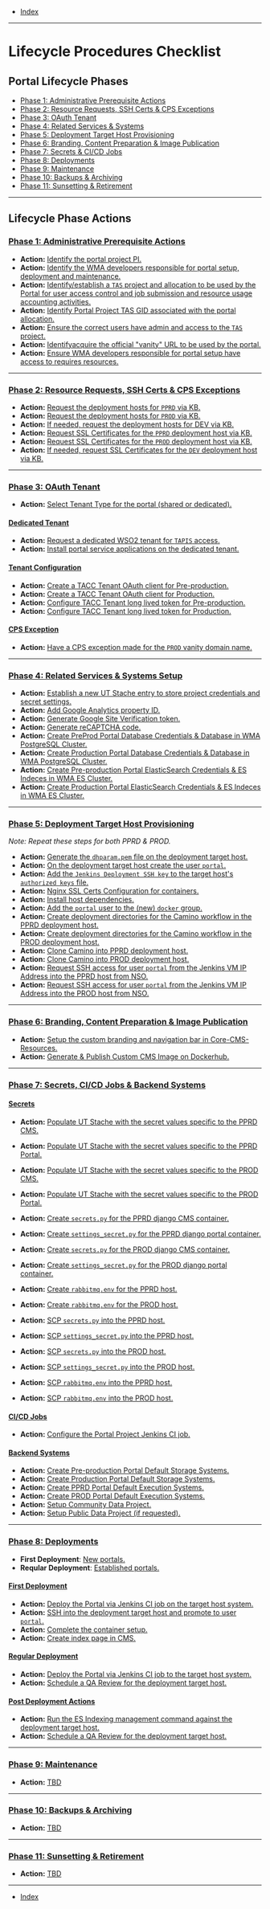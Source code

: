 - [Index](../index.md)

---

# Lifecycle Procedures Checklist

<a id="lifecyclePhases"></a>

## Portal Lifecycle Phases

- [Phase 1: Administrative Prerequisite Actions](#phase1)
- [Phase 2: Resource Requests, SSH Certs & CPS Exceptions](#phase2)
- [Phase 3: OAuth Tenant](#phase3)
- [Phase 4: Related Services & Systems](#phase4)
- [Phase 5: Deployment Target Host Provisioning](#phase5)
- [Phase 6: Branding, Content Preparation & Image Publication](#phase6)
- [Phase 7: Secrets & CI/CD Jobs](#phase7)
- [Phase 8: Deployments](#phase8)
- [Phase 9: Maintenance](#phase9)
- [Phase 10: Backups & Archiving](#phase10)
- [Phase 11: Sunsetting & Retirement](#phase11)

---

<a id="phaseActions"></a>

## Lifecycle Phase Actions

<a id="phase1"></a>

### [Phase 1: Administrative Prerequisite Actions](phase_01)

- **Action:** [Identify the portal project PI.](phase_01#action1)
- **Action:** [Identify the WMA developers responsible for portal setup, deployment and maintenance.](phase_01#action2)
- **Action:** [Identify/establish a `TAS` project and allocation to be used by the Portal for user access control and job submission and resource usage accounting activities.](phase_01#action3)
- **Action:** [Identify Portal Project TAS GID associated with the portal allocation.](phase_01#action4)
- **Action:** [Ensure the correct users have admin and access to the `TAS` project.](phase_01#action5)
- **Action:** [Identifyacquire the official "vanity" URL to be used by the portal.](phase_01#action6)
- **Action:** [Ensure WMA developers responsible for portal setup have access to requires resources.](phase_01#action7)

---

<a id="phase2"></a>

### [Phase 2: Resource Requests, SSH Certs & CPS Exceptions](phase_02)

- **Action:** [Request the deployment hosts for `PPRD` via KB.](phase_02#action1)
- **Action:** [Request the deployment hosts for `PROD` via KB.](phase_02#action2)
- **Action:** [If needed, request the deployment hosts for DEV via KB.](phase_02#action3)
- **Action:** [Request SSL Certificates for the `PPRD` deployment host via KB.](phase_02#action4)
- **Action:** [Request SSL Certificates for the `PROD` deployment host via KB.](phase_02#action5)
- **Action:** [If needed, request SSL Certificates for the `DEV` deployment host via KB.](phase_02#action6)

---

<a id="phase3"></a>

### [Phase 3: OAuth Tenant](phase_03)

- **Action:** [Select Tenant Type for the portal (shared or dedicated).](phase_03#action1)

#### [Dedicated Tenant](phase_03#dedicated)

- **Action:** [Request a dedicated WSO2 tenant for `TAPIS` access.](phase_03#action2)
- **Action:** [Install portal service applications on the dedicated tenant.](phase_03#action3)

#### [Tenant Configuration](phase_03#config)

- **Action:** [Create a TACC Tenant OAuth client for Pre-production.](phase_03#action3)
- **Action:** [Create a TACC Tenant OAuth client for Production.](phase_03#action4)
- **Action:** [Configure TACC Tenant long lived token for Pre-production.](phase_03#action5)
- **Action:** [Configure TACC Tenant long lived token for Production.](phase_03#action6)

#### [CPS Exception](phase_03#cps)

- **Action:** [Have a CPS exception made for the `PROD` vanity domain name.](phase_03#action7)

---

<a id="phase4"></a>

### [Phase 4: Related Services & Systems Setup](phase_04)

- **Action:** [Establish a new UT Stache entry to store project credentials and secret settings.](phase_04#action1)
- **Action:** [Add Google Analytics property ID.](phase_04#action2)
- **Action:** [Generate Google Site Verification token.](phase_04#action3)
- **Action:** [Generate reCAPTCHA code.](phase_04#action4)
- **Action:** [Create PreProd Portal Database Credentials & Database in WMA PostgreSQL Cluster.](phase_04#action5)
- **Action:** [Create Production Portal Database Credentials & Database in WMA PostgreSQL Cluster.](phase_04#action6)
- **Action:** [Create Pre-production Portal ElasticSearch Credentials & ES Indeces in WMA ES Cluster.](phase_04#action7)
- **Action:** [Create Production Portal ElasticSearch Credentials & ES Indeces in WMA ES Cluster.](phase_04#action8)

---

<a id="phase5"></a>

### [Phase 5: Deployment Target Host Provisioning](phase_05)

_Note: Repeat these steps for both PPRD & PROD._

- **Action:** [Generate the `dhparam.pem` file on the deployment target host.](phase_05#action1)
- **Action:** [On the deployment target host create the user `portal`.](phase_05#action2)
- **Action:** [Add the `Jenkins Deployment SSH key` to the target host's `authorized keys` file.](phase_05#action3)
- **Action:** [Nginx SSL Certs Configuration for containers.](phase_05#action4)
- **Action:** [Install host dependencies.](phase_05#action5)
- **Action:** [Add the `portal` user to the (new) `docker` group.](phase_05#action6)
- **Action:** [Create deployment directories for the Camino workflow in the PPRD deployment host.](phase_05#action7)
- **Action:** [Create deployment directories for the Camino workflow in the PROD deployment host.](phase_05#action8)
- **Action:** [Clone Camino into PPRD deployment host.](phase_05#action9)
- **Action:** [Clone Camino into PROD deployment host.](phase_05#action10)
- **Action:** [Request SSH access for user `portal` from the Jenkins VM IP Address into the PPRD host from NSO.](phase_05#action11)
- **Action:** [Request SSH access for user `portal` from the Jenkins VM IP Address into the PROD host from NSO.](phase_05#action12)

---

<a id="phase6"></a>

### [Phase 6: Branding, Content Preparation & Image Publication](phase_06)

- **Action:** [Setup the custom branding and navigation bar in Core-CMS-Resources.](phase_06#action1)
- **Action:** [Generate & Publish Custom CMS Image on Dockerhub.](phase_06#action2)

---

<a id="phase7"></a>

### [Phase 7: Secrets, CI/CD Jobs & Backend Systems](phase_07)

#### [Secrets](phase_07#secrets)

- **Action:** [Populate UT Stache with the secret values specific to the PPRD CMS.](phase_07#action1)
- **Action:** [Populate UT Stache with the secret values specific to the PPRD Portal.](phase_07#action2)
- **Action:** [Populate UT Stache with the secret values specific to the PROD CMS.](phase_07#action3)
- **Action:** [Populate UT Stache with the secret values specific to the PROD Portal.](phase_07#action4)

- **Action:** [Create `secrets.py` for the PPRD django CMS container.](phase_07#action5)
- **Action:** [Create `settings_secret.py` for the PPRD django portal container.](phase_07#action6)
- **Action:** [Create `secrets.py` for the PROD django CMS container.](phase_07#action7)
- **Action:** [Create `settings_secret.py` for the PROD django portal container.](phase_07#action8)
- **Action:** [Create `rabbitmq.env` for the PPRD host.](phase_07#action9)
- **Action:** [Create `rabbitmq.env` for the PROD host.](phase_07#action10)

- **Action:** [SCP `secrets.py` into the PPRD host.](phase_07#action11)
- **Action:** [SCP `settings_secret.py` into the PPRD host.](phase_07#action12)
- **Action:** [SCP `secrets.py`  into the PROD host.](phase_07#action13)
- **Action:** [SCP `settings_secret.py` into the PROD host.](phase_07#action14)
- **Action:** [SCP `rabbitmq.env` into the PPRD host.](phase_07#action15)
- **Action:** [SCP `rabbitmq.env` into the PROD host.](phase_07#action16)

#### [CI/CD Jobs](phase_07#cicd)

- **Action:** [Configure the Portal Project Jenkins CI job.](phase_07#action17)

#### [Backend Systems](phase_07#systems)

- **Action:** [Create Pre-production Portal Default Storage Systems.](phase_07#action18)
- **Action:** [Create Production Portal Default Storage Systems.](phase_07#action19)
- **Action:** [Create PPRD Portal Default Execution Systems.](phase_07#action20)
- **Action:** [Create PROD Portal Default Execution Systems.](phase_07#action21)
- **Action:** [Setup Community Data Project.](phase_07#action22)
- **Action:** [Setup Public Data Project (if requested).](phase_07#action23)

---

<a id="phase8"></a>

### [Phase 8: Deployments](phase_08)

- **First Deployment**: [New portals.](phase8#fd)
- **Reqular Deployment**: [Established portals.](phase8#rd)

<a id="phase8fd"></a>

#### [First Deployment](phase_08#fd)

- **Action:** [Deploy the Portal via Jenkins CI job on the target host system.](phase_08#action1)
- **Action:** [SSH into the deployment target host and promote to user `portal`.](phase_08#action2)
- **Action:** [Complete the container setup.](phase_08#action3)
- **Action:** [Create index page in CMS.](phase_08#action4)

<a id="phase8rd"></a>

#### [Regular Deployment](phase_08#rd)

- **Action:** [Deploy the Portal via Jenkins CI job to the target host system.](phase_08#action5)
- **Action:** [Schedule a QA Review for the deployment target host.](phase_08#action6)

<a id="phase8pda"></a>

#### [Post Deployment Actions](phase_08#pda)

- **Action:** [Run the ES Indexing management command against the deployment target host.](phase_08#action7)
- **Action:** [Schedule a QA Review for the deployment target host.](phase_08#action8)

---

<a id="phase9"></a>

### [Phase 9: Maintenance](phase_09)

- **Action:** [TBD](phase_09#action1)

---

<a id="phase10"></a>

### [Phase 10: Backups & Archiving](phase_10)

- **Action:** [TBD](phase_10#action1)

---

<a id="phase11"></a>

### [Phase 11: Sunsetting & Retirement](phase_11)

- **Action:** [TBD](phase_11#action1)

---

- [Index](../index.md)
